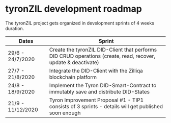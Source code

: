 # tyronZIL development roadmap

The tyronZIL project gets organized in development sprints of 4 weeks duration.

Dates | Sprint
---|---
29/6 - 24/7/2020 | Create the tyronZIL DID-Client that performs DID CRUD operations (create, read, recover, update & deactivate)
27/7 - 21/8/2020 | Integrate the DID-Client with the Zilliqa blockchain platform
24/8 - 18/9/2020 | Implement the Tyron DID-Smart-Contract to immutably save and distribute DID-States
21/9 - 11/12/2020 | Tyron Improvement Proposal #1 - TIP1 consists of 3 sprints - details will get published soon enough

